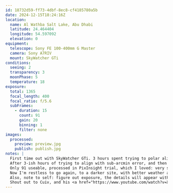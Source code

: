 ```yaml
---
id: 18732d59-ff73-4dbf-8ec8-cf4185780a5b
date: 2024-12-15T18:24:16Z
location:
  name: Al Wathba Salt Lake, Abu Dhabi
  latitude: 24.464404
  longitude: 54.597092
  elevation: 0
equipment:
  telescope: Sony FE 100-400mm G Master
  camera: Sony A7RIV
  mount: SkyWatcher GTi
conditions:
  seeing: 2
  transparency: 3
  moonPhase: 5
  temperature: 18
exposure:
  total: 1365
  focal_length: 400
  focal_ratio: f/5.6
  subFrames:
    - duration: 15
      count: 91
      gain: 20
      binning: 1
      filter: none
images:
  processed:
    preview: preview.jpg
    publish: publish.jpg
notes: |
  First time out with SkyWatcher GTi. 3 hours spent trying to polar align with zero Polaris visibility, duuuh. Site is too bright as is, and it also was a full moon night, with cloudy skies. Conditions 0/10, won't recommend. Experience 10/10, testing new toys is always fun, especially with a friend. <br />
  After 3-ish hours of trying to align with sub-arcmin error, and then to get autofocusing to work, I left it to shoot as is, and got around 200 frames before we had to pack up and leave. <br />
  Only 91 useable, processed in PixInsight trial, which I loved: very smooth experience, even if the learning curve is a bit steep. With AI denoisers, background removers, starnet, etc, integrated, making the final touch ups and getting the image to look like somewhat resembling a galaxy was pretty easy overall. <br />
  Now I'm restless to go again, to a darker site, with better weather and moon conditions, get this thing correctly polar aligned, and shoot some long exposures of M31, to see how long I can get away with without a guider. <br />
  Also, note to self: figure out exposure, the details will appear with longer exposures, but galaxy core shoudn't be overexposed. <br />
  Shout out to Cuiv, and his <a href="https://www.youtube.com/watch?v=XCotRiUIWtg&t=5513s" class="text-red-400">excellent beginner's guide</a>
---
```

